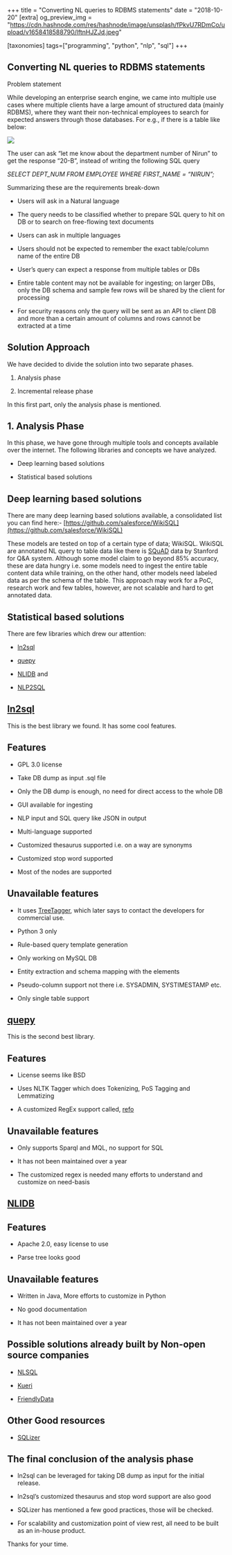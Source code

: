 +++
title = "Converting NL queries to RDBMS statements"
date = "2018-10-20"
[extra]
og_preview_img = "https://cdn.hashnode.com/res/hashnode/image/unsplash/fPkvU7RDmCo/upload/v1658418588790/lftnHJZJd.jpeg"

[taxonomies]
tags=["programming", "python", "nlp", "sql"]
+++

## Converting NL queries to RDBMS statements

Problem statement

While developing an enterprise search engine, we came into multiple use cases where multiple clients have a large amount of structured data (mainly RDBMS), where they want their non-technical employees to search for expected answers through those databases. For e.g., if there is a table like below:

![](https://cdn.hashnode.com/res/hashnode/image/upload/v1629634039908/mXZwYZvlW.png)

The user can ask “let me know about the department number of Nirun” to get the response “20-B”, instead of writing the following SQL query

_SELECT DEPT_NUM FROM EMPLOYEE WHERE FIRST_NAME = “NIRUN”;_

Summarizing these are the requirements break-down

- Users will ask in a Natural language

- The query needs to be classified whether to prepare SQL query to hit on DB or to search on free-flowing text documents

- Users can ask in multiple languages

- Users should not be expected to remember the exact table/column name of the entire DB

- User’s query can expect a response from multiple tables or DBs

- Entire table content may not be available for ingesting; on larger DBs, only the DB schema and sample few rows will be shared by the client for processing

- For security reasons only the query will be sent as an API to client DB and more than a certain amount of columns and rows cannot be extracted at a time

## Solution Approach

We have decided to divide the solution into two separate phases.

1. Analysis phase

1. Incremental release phase

In this first part, only the analysis phase is mentioned.

## 1. Analysis Phase

In this phase, we have gone through multiple tools and concepts available over the internet. The following libraries and concepts we have analyzed.

- Deep learning based solutions

- Statistical based solutions

## Deep learning based solutions

There are many deep learning based solutions available, a consolidated list you can find here:- [https://github.com/salesforce/WikiSQL](https://github.com/salesforce/WikiSQL)

These models are tested on top of a certain type of data; WikiSQL. WikiSQL are annotated NL query to table data like there is [SQuAD](https://rajpurkar.github.io/SQuAD-explorer/) data by Stanford for Q&A system. Although some model claim to go beyond 85% accuracy, these are data hungry i.e. some models need to ingest the entire table content data while training, on the other hand, other models need labeled data as per the schema of the table. This approach may work for a PoC, research work and few tables, however, are not scalable and hard to get annotated data.

## Statistical based solutions

There are few libraries which drew our attention:

- [ln2sql](https://github.com/FerreroJeremy/ln2sql)

- [quepy](https://github.com/machinalis/quepy)

- [NLIDB](https://github.com/DukeNLIDB/NLIDB) and

- [NLP2SQL](https://github.com/akanimax/NLP2SQL)

## [ln2sql](https://github.com/FerreroJeremy/ln2sql)

This is the best library we found. It has some cool features.

## Features

- GPL 3.0 license

- Take DB dump as input .sql file

- Only the DB dump is enough, no need for direct access to the whole DB

- GUI available for ingesting

- NLP input and SQL query like JSON in output

- Multi-language supported

- Customized thesaurus supported i.e. on a way are synonyms

- Customized stop word supported

- Most of the nodes are supported

## Unavailable features

- It uses [TreeTagger](https://www.cis.uni-muenchen.de/~schmid/tools/TreeTagger/), which later says to contact the developers for commercial use.

- Python 3 only

- Rule-based query template generation

- Only working on MySQL DB

- Entity extraction and schema mapping with the elements

- Pseudo-column support not there i.e. SYSADMIN, SYSTIMESTAMP etc.

- Only single table support

## [quepy](https://github.com/machinalis/quepy)

This is the second best library.

## Features

- License seems like BSD

- Uses NLTK Tagger which does Tokenizing, PoS Tagging and Lemmatizing

- A customized RegEx support called, [refo](https://github.com/machinalis/refo)

## Unavailable features

- Only supports Sparql and MQL, no support for SQL

- It has not been maintained over a year

- The customized regex is needed many efforts to understand and customize on need-basis

## [NLIDB](https://github.com/DukeNLIDB/NLIDB)

## Features

- Apache 2.0, easy license to use

- Parse tree looks good

## Unavailable features

- Written in Java, More efforts to customize in Python

- No good documentation

- It has not been maintained over a year

## Possible solutions already built by Non-open source companies

- [NLSQL](https://www.nlsql.com/)

- [Kueri](https://kueri.me/tour/)

- [FriendlyData](https://friendlydata.io/)

## Other Good resources

- [SQLizer](https://www.youtube.com/watch?v=n4gDczjr-RI)

## The final conclusion of the analysis phase

- ln2sql can be leveraged for taking DB dump as input for the initial release.

- ln2sql’s customized thesaurus and stop word support are also good

- SQLizer has mentioned a few good practices, those will be checked.

- For scalability and customization point of view rest, all need to be built as an in-house product.

Thanks for your time.
